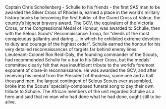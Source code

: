 Captain Chris Schollenberg - Schulie to his friends - the first SAS man to be awarded the Silver Cross of Rhodesia, earned a place in the world’s military history books by becoming the first holder of the Grand Cross of Valour, the country’s highest bravery award.
The GCV, the equivalent of the Victoria Cross, or the Congressional Medal of Honour, was awarded to Schulie, then with the Selous Scouts’ Reconnaissance Troop, for “deeds of the most conspicuous gallantry and daring ... in which he exhibited extreme devotion to duty and courage of the highest order”.
Schulie earned the honour for his very detailed reconnaissances of targets far behind enemy lines.
Lieutenant-Colonel Ron Reid-Daly, the founding commander of the Scouts, had recommended Schulie for a bar to his Silver Cross, but the medals’ committee clearly felt that was insufficient tribute to the world’s foremost exponent of close-in reconnaissance.
He was awarded the GCV, and after receiving his medal from the President of Rhodesia, some one and a half thousand men, the largest contingent of Selous Scouts ever assembled, broke into the Scouts’ specially-composed funeral song to pay their own tribute to Schulie. The African members of the unit regarded Schulie as a hero and said that no man who had done what he had done, ought still to be alive.
